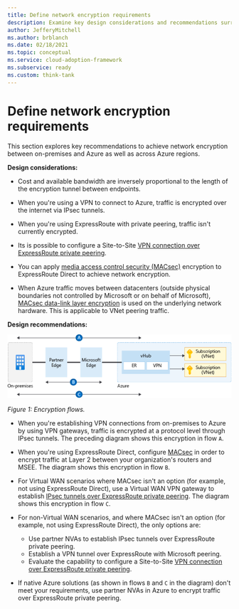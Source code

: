 ```yaml
---
title: Define network encryption requirements
description: Examine key design considerations and recommendations surrounding network encryption between on-premises and Azure.
author: JefferyMitchell
ms.author: brblanch
ms.date: 02/18/2021
ms.topic: conceptual
ms.service: cloud-adoption-framework
ms.subservice: ready
ms.custom: think-tank
---
```


# Define network encryption requirements

This section explores key recommendations to achieve network encryption between on-premises and Azure as well as across Azure regions.

**Design considerations:**

- Cost and available bandwidth are inversely proportional to the length of the encryption tunnel between endpoints.

- When you're using a VPN to connect to Azure, traffic is encrypted over the internet via IPsec tunnels.

- When you're using ExpressRoute with private peering, traffic isn't currently encrypted.

- Its is possible to configure a Site-to-Site [VPN connection over ExpressRoute private peering](/azure/vpn-gateway/site-to-site-vpn-private-peering).

- You can apply [media access control security (MACsec)](/azure/expressroute/expressroute-howto-MACsec) encryption to ExpressRoute Direct to achieve network encryption.

- When Azure traffic moves between datacenters (outside physical boundaries not controlled by Microsoft or on behalf of Microsoft), [MACsec data-link layer encryption](/azure/security/fundamentals/encryption-overview#encryption-of-data-in-transit) is used on the underlying network hardware. This is applicable to VNet peering traffic.

**Design recommendations:**

![Diagram that illustrates encryption flows.](./media/enc-flows.png)

*Figure 1: Encryption flows.*

- When you're establishing VPN connections from on-premises to Azure by using VPN gateways, traffic is encrypted at a protocol level through IPsec tunnels. The preceding diagram shows this encryption in flow `A`.

- When you're using ExpressRoute Direct, configure [MACsec](/azure/expressroute/expressroute-howto-MACsec) in order to encrypt traffic at Layer 2 between your organization's routers and MSEE. The diagram shows this encryption in flow `B`.

- For Virtual WAN scenarios where MACsec isn't an option (for example, not using ExpressRoute Direct), use a Virtual WAN VPN gateway to establish [IPsec tunnels over ExpressRoute private peering](/azure/virtual-wan/vpn-over-expressroute). The diagram shows this encryption in flow `C`.

- For non-Virtual WAN scenarios, and where MACsec isn't an option (for example, not using ExpressRoute Direct), the only options are:

  - Use partner NVAs to establish IPsec tunnels over ExpressRoute private peering.
  - Establish a VPN tunnel over ExpressRoute with Microsoft peering.
  - Evaluate the capability to configure a Site-to-Site [VPN connection over ExpressRoute private peering](/azure/vpn-gateway/site-to-site-vpn-private-peering).

- If native Azure solutions (as shown in flows `B` and `C` in the diagram) don't meet your requirements, use partner NVAs in Azure to encrypt traffic over ExpressRoute private peering.
